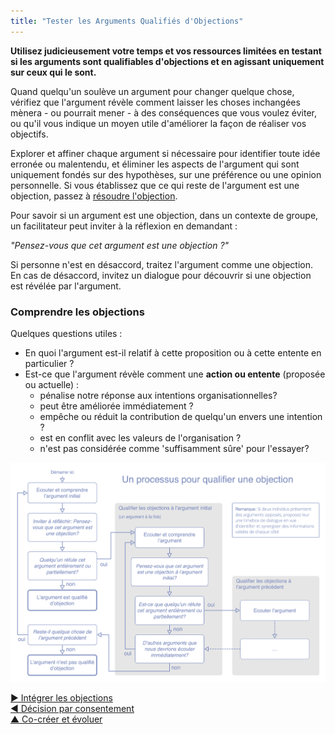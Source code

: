 ```yaml
---
title: "Tester les Arguments Qualifiés d'Objections"
---
```




**Utilisez judicieusement votre temps et vos ressources limitées en testant si les arguments sont qualifiables d'objections et en agissant uniquement sur ceux qui le sont.**

Quand quelqu'un soulève un argument pour changer quelque chose, vérifiez que l'argument révèle comment laisser les choses inchangées mènera - ou pourrait mener - à des conséquences que vous voulez éviter, ou qu'il vous indique un moyen utile d'améliorer la façon de réaliser vos objectifs.

Explorer et affiner chaque argument si nécessaire pour identifier toute idée erronée ou malentendu, et éliminer les aspects de l'argument qui sont uniquement fondés sur des hypothèses, sur une préférence ou une opinion personnelle. Si vous établissez que ce qui reste de l'argument est une objection, passez à [résoudre l'objection](resolve-objections.html).

Pour savoir si un argument est une objection, dans un contexte de groupe, un facilitateur peut inviter à la réflexion en demandant :

_"Pensez-vous que cet argument est une objection ?"_

Si personne n'est en désaccord, traitez l'argument comme une objection. En cas de désaccord, invitez un dialogue pour découvrir si une objection est révélée par l'argument.


### Comprendre les objections

Quelques questions utiles :

-   En quoi l'argument est-il relatif à cette proposition ou à cette entente en particulier ?
-   Est-ce que l'argument révèle comment une **action ou entente** (proposée ou actuelle) :
    -   pénalise notre réponse aux intentions organisationnelles?
    -   peut être améliorée immédiatement ?
    -   empêche ou réduit la contribution de quelqu'un envers une intention ?
    -   est en conflit avec les valeurs de l'organisation ?
    -   n'est pas considérée comme 'suffisamment sûre' pour l'essayer?


![Un processus de test si un argument est qualifié d'objection](img/agreements/qualify-objection-process.png)


[&#9654; Intégrer les objections](resolve-objections.html)<br/>[&#9664; Décision par consentement](consent-decision-making.html)<br/>[&#9650; Co-créer et évoluer](co-creation-and-evolution.html)

